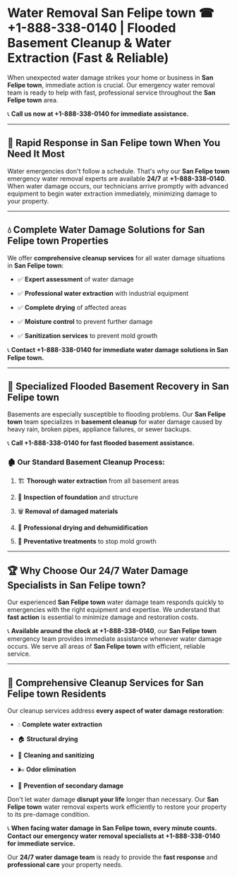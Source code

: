 # Water Removal San Felipe town ☎ +1-888-338-0140 | Flooded Basement Cleanup & Water Extraction (Fast & Reliable)

When unexpected water damage strikes your home or business in **San Felipe town**, immediate action is crucial. Our emergency water removal team is ready to help with fast, professional service throughout the **San Felipe town** area. 

📞 **Call us now at +1-888-338-0140 for immediate assistance.**
---
## 🚀 Rapid Response in San Felipe town When You Need It Most
Water emergencies don't follow a schedule. That's why our **San Felipe town** emergency water removal experts are available **24/7** at **+1-888-338-0140**. When water damage occurs, our technicians arrive promptly with advanced equipment to begin water extraction immediately, minimizing damage to your property.
---
## 💧 Complete Water Damage Solutions for San Felipe town Properties
We offer **comprehensive cleanup services** for all water damage situations in **San Felipe town**:
- ✅ **Expert assessment** of water damage  
- ✅ **Professional water extraction** with industrial equipment  
- ✅ **Complete drying** of affected areas  
- ✅ **Moisture control** to prevent further damage  
- ✅ **Sanitization services** to prevent mold growth  
📞 **Contact +1-888-338-0140 for immediate water damage solutions in San Felipe town.**
---
## 🌊 Specialized Flooded Basement Recovery in San Felipe town
Basements are especially susceptible to flooding problems. Our **San Felipe town** team specializes in **basement cleanup** for water damage caused by heavy rain, broken pipes, appliance failures, or sewer backups. 
📞 **Call +1-888-338-0140 for fast flooded basement assistance.**
### 🏚️ Our Standard Basement Cleanup Process:
1. 🏗️ **Thorough water extraction** from all basement areas  
2. 🔎 **Inspection of foundation** and structure  
3. 🗑️ **Removal of damaged materials**  
4. 💨 **Professional drying and dehumidification**  
5. 🚫 **Preventative treatments** to stop mold growth  
---
## 🏆 Why Choose Our 24/7 Water Damage Specialists in San Felipe town?
Our experienced **San Felipe town** water damage team responds quickly to emergencies with the right equipment and expertise. We understand that **fast action** is essential to minimize damage and restoration costs.
📞 **Available around the clock at +1-888-338-0140**, our **San Felipe town** emergency team provides immediate assistance whenever water damage occurs. We serve all areas of **San Felipe town** with efficient, reliable service.
---
## 🧹 Comprehensive Cleanup Services for San Felipe town Residents
Our cleanup services address **every aspect of water damage restoration**:
- 💧 **Complete water extraction**  
- 🏠 **Structural drying**  
- 🧼 **Cleaning and sanitizing**  
- 🌬️ **Odor elimination**  
- 🚫 **Prevention of secondary damage**  
Don't let water damage **disrupt your life** longer than necessary. Our **San Felipe town** water removal experts work efficiently to restore your property to its pre-damage condition.
📞 **When facing water damage in San Felipe town, every minute counts. Contact our emergency water removal specialists at +1-888-338-0140 for immediate service.**
Our **24/7 water damage team** is ready to provide the **fast response** and **professional care** your property needs.
